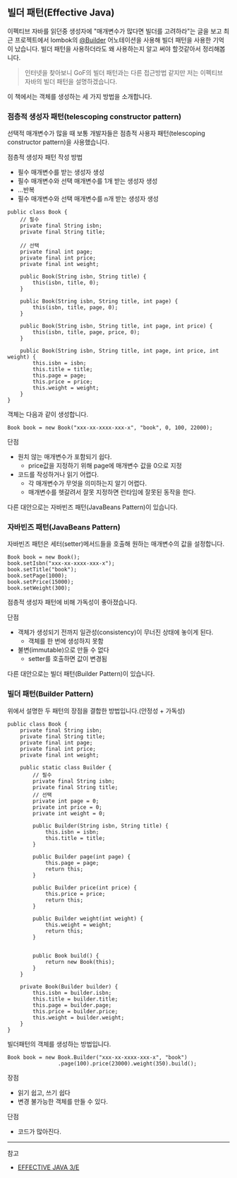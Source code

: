 ## 빌더 패턴(Effective Java)
이펙티브 자바를 읽던중 생성자에 "매개변수가 많다면 빌더를 고려하라"는 글을 보고 최근 프로젝트에서 lombok의 [@Builder](https://projectlombok.org/features/Builder) 어노테이션을 사용해 빌더 패턴을 사용한 기억이 났습니다. 빌더 패턴을 사용하더라도 왜 사용하는지 알고 써야 할것같아서 정리해봅니다.

> 인터넷을 찾아보니 GoF의 빌더 패턴과는 다른 접근방법 같지만 저는 이펙티브 자바의 빌더 패턴을 설명하겠습니다.

이 책에서는 객체를 생성하는 세 가지 방법을 소개합니다.

### 점층적 생성자 패턴(telescoping constructor pattern)
선택적 매개변수가 많을 때 보통 개발자들은 점층적 사용자 패턴(telescoping constructor pattern)을 사용했습니다.

점층적 생성자 패턴 작성 방법
- 필수 매개변수를 받는 생성자 생성
- 필수 매개변수와 선택 매개변수를 1개 받는 생성자 생성
- ...반복
- 필수 매개변수와 선택 매개변수를 n개 받는 생성자 생성

```
public class Book {
    // 필수 
    private final String isbn;
    private final String title;

    // 선택
    private final int page;
    private final int price;
    private final int weight;

    public Book(String isbn, String title) {
        this(isbn, title, 0);
    } 

    public Book(String isbn, String title, int page) {
        this(isbn, title, page, 0);
    }

    public Book(String isbn, String title, int page, int price) {
        this(isbn, title, page, price, 0);
    }

    public Book(String isbn, String title, int page, int price, int weight) {
        this.isbn = isbn;
        this.title = title;
        this.page = page;
        this.price = price;
        this.weight = weight;
    }
}
```

객체는 다음과 같이 생성합니다.

```
Book book = new Book("xxx-xx-xxxx-xxx-x", "book", 0, 100, 22000);
```

단점
- 원치 않는 매개변수가 포함되기 쉽다.
    - price값을 지정하기 위해 page에 매개변수 값을 0으로 지정
- 코드를 작성하거나 읽기 어렵다.
    - 각 매개변수가 무엇을 의미하는지 알기 어렵다.
    - 매개변수를 헷갈려서 잘못 지정하면 런타임에 잘못된 동작을 한다.

다른 대안으로는 자바빈즈 패턴(JavaBeans Pattern)이 있습니다.

### 자바빈즈 패턴(JavaBeans Pattern)
자바빈즈 패턴은 세터(setter)메서드들을 호출해 원하는 매개변수의 값을 설정합니다.

```
Book book = new Book();
book.setIsbn("xxx-xx-xxxx-xxx-x");
book.setTitle("book");
book.setPage(1000);
book.setPrice(15000);
book.setWeight(300);
```

점층적 생성자 패턴에 비해 가독성이 좋아졌습니다.

단점
- 객체가 생성되기 전까지 일관성(consistency)이 무너진 상태에 놓이게 된다.
    - 객체를 한 번에 생성하지 못함
- 불변(immutable)으로 만들 수 없다
    - setter를 호출하면 값이 변경됨

다른 대안으로는 빌더 패턴(Builder Pattern)이 있습니다.

### 빌더 패턴(Builder Pattern)
위에서 설명한 두 패턴의 장점을 결합한 방법입니다.(안정성 + 가독성)

```
public class Book {
    private final String isbn;
    private final String title;
    private final int page;
    private final int price;
    private final int weight;

    public static class Builder {
        // 필수
        private final String isbn;
        private final String title;
        // 선택
        private int page = 0;
        private int price = 0;
        private int weight = 0;

        public Builder(String isbn, String title) {
            this.isbn = isbn;
            this.title = title;
        }

        public Builder page(int page) {
            this.page = page;
            return this;
        }

        public Builder price(int price) {
            this.price = price;
            return this;
        }

        public Builder weight(int weight) {
            this.weight = weight;
            return this;
        }


        public Book build() {
            return new Book(this);
        }
    }

    private Book(Builder builder) {
        this.isbn = builder.isbn;
        this.title = builder.title;
        this.page = builder.page;
        this.price = builder.price;
        this.weight = builder.weight;
    }
}
```

빌더패턴의 객체를 생성하는 방법입니다.

```
Book book = new Book.Builder("xxx-xx-xxxx-xxx-x", "book")
                .page(100).price(23000).weight(350).build();
```

장점
- 읽기 쉽고, 쓰기 쉽다
- 변경 불가능한 객체를 만들 수 있다.

단점
- 코드가 많아진다.

---

참고

- [EFFECTIVE JAVA 3/E](https://book.naver.com/bookdb/book_detail.nhn?bid=14097515)
